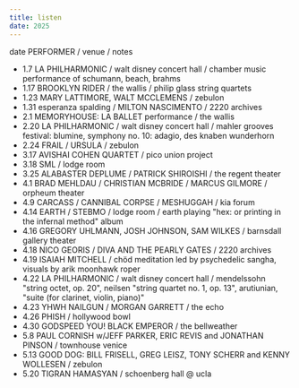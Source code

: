```yaml
---
title: listen
date: 2025
---
```


date PERFORMER / venue / notes

- 1.7 LA PHILHARMONIC / walt disney concert hall / chamber music performance of schumann, beach, brahms
- 1.17 BROOKLYN RIDER / the wallis / philip glass string quartets
- 1.23 MARY LATTIMORE, WALT MCCLEMENS / zebulon
- 1.31 esperanza spalding / MILTON NASCIMENTO / 2220 archives
- 2.1 MEMORYHOUSE: LA BALLET performance / the wallis
- 2.20 LA PHILHARMONIC / walt disney concert hall / mahler grooves festival: blumine, symphony no. 10: adagio, des knaben wunderhorn
- 2.24 FRAIL / URSULA / zebulon
- 3.17 AVISHAI COHEN QUARTET / pico union project
- 3.18 SML / lodge room
- 3.25 ALABASTER DEPLUME / PATRICK SHIROISHI / the regent theater
- 4.1 BRAD MEHLDAU / CHRISTIAN MCBRIDE / MARCUS GILMORE / orpheum theater
- 4.9 CARCASS / CANNIBAL CORPSE / MESHUGGAH / kia forum
- 4.14 EARTH / STEBMO / lodge room / earth playing "hex: or printing in the infernal method" album
- 4.16 GREGORY UHLMANN, JOSH JOHNSON, SAM WILKES / barnsdall gallery theater
- 4.18 NICO GEORIS / DIVA AND THE PEARLY GATES / 2220 archives
- 4.19 ISAIAH MITCHELL / chöd meditation led by psychedelic sangha, visuals by arik moonhawk roper
- 4.22 LA PHILHARMONIC / walt disney concert hall / mendelssohn "string octet, op. 20", neilsen "string quartet no. 1, op. 13", arutiunian, "suite (for clarinet, violin, piano)"
- 4.23 YHWH NAILGUN / MORGAN GARRETT / the echo
- 4.26 PHISH / hollywood bowl
- 4.30 GODSPEED YOU! BLACK EMPEROR / the bellweather
- 5.8 PAUL CORNISH w/JEFF PARKER, ERIC REVIS and JONATHAN PINSON / townhouse venice
- 5.13 GOOD DOG: BILL FRISELL, GREG LEISZ, TONY SCHERR and KENNY WOLLESEN / zebulon
- 5.20 TIGRAN HAMASYAN / schoenberg hall @ ucla


